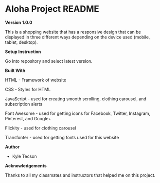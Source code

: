 # Aloha Project README

**Version 1.0.0**

This is a shopping website that has a responsive design that can be displayed in three different ways depending on the device used (mobile, tablet, desktop).

**Setup Instruction**

Go into repository and select latest version.

**Built With**

HTML - Framework of website

CSS - Styles for HTML

JavaScript - used for creating smooth scrolling, clothing carousel, and subscription alerts

Font Awesome - used for getting icons for Facebook, Twitter, Instagram, Pinterest, and Google+

Flickity - used for clothing carousel

Transfonter - used for getting fonts used for this website

**Author**

- Kyle Tecson

**Acknowledgements**

Thanks to all my classmates and instructors that helped me on this project.
